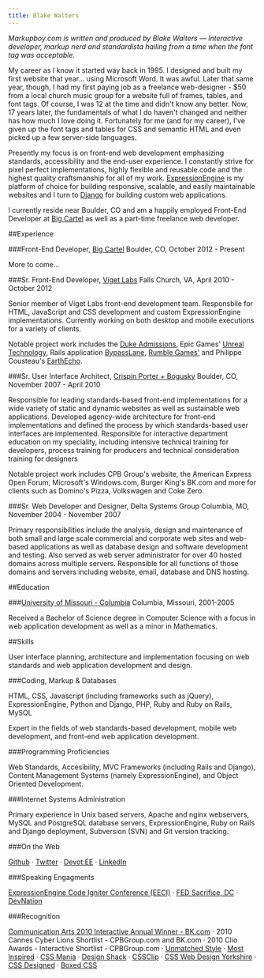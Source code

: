 ```yaml
---
title: Blake Walters
---
```


_Markupboy.com is written and produced by Blake Walters  &mdash; Interactive developer, markup nerd and standardista hailing from a time when the font tag was acceptable._

My career as I know it started way back in 1995. I designed and built my first website that year… using Microsoft Word. It was awful. Later that same year, though, I had my first paying job as a freelance web-designer - $50 from a local church music group for a website full of frames, tables, and font tags. Of course, I was 12 at the time and didn't know any better. Now, 17 years later, the fundamentals of what I do haven't changed and neither has how much I love doing it. Fortunately for me (and for my career), I've given up the font tags and tables for CSS and semantic HTML and even picked up a few server-side languages.

Presently my focus is on front-end web development emphasizing standards, accessibility and the end-user experience. I constantly strive for pixel perfect implementations, highly flexible and reusable code and the highest quality craftsmanship for all of my work. [ExpressionEngine](http://www.expressionengine.com) is my platform of choice for building responsive, scalable, and easily maintainable websites and I turn to [Django](https://www.djangoproject.com/) for building custom web applications.

I currently reside near Boulder, CO and am a happily employed Front-End Developer at [Big Cartel](http://www.viget.com) as well as a part-time freelance web developer.

##Experience

###Front-End Developer, [Big Cartel](http://www.bigcartel.com) <time>Boulder, CO, October 2012 - Present</time>

More to come&hellip;

###Sr. Front-End Developer, [Viget Labs](http://www.viget.com) <time>Falls Church, VA, April 2010 - October 2012</time>

Senior member of Viget Labs front-end development team. Responsbile for HTML, JavaScript and CSS development and custom ExpressionEngine implementations. Currently working on both desktop and mobile executions for a variety of clients.

Notable project work includes the [Duke Admissions](http://admissions.duke.edu), Epic Games'  [Unreal Technology](http://www.unrealengine.com/), Rails application [BypassLane](http://Bypasslane.com/), [Rumble Games'](http://www.rumblegames.com/) and Philippe Cousteau's [EarthEcho](http://earthecho.org/).

###Sr. User Interface Architect, [Crispin Porter + Bogusky](http://www.cpbgroup.com) <time>Boulder, CO, November 2007 - April 2010</time>

Responsible for leading standards-based front-end implementations for a wide variety of static and dynamic websites as well as sustainable web applications. Developed agency-wide architecture for front-end implementations and defined the process by which standards-based user interfaces are implemented. Responsible for interactive department education on my speciality, including intensive technical training for developers, process training for producers and technical consideration training for designers

Notable project work includes CPB Group's website, the American Express Open Forum, Microsoft's Windows.com, Burger King's BK.com and more for clients such as Domino's Pizza, Volkswagen and Coke Zero.

###Sr. Web Developer and Designer, Delta Systems Group <time>Columbia, MO, November 2004 - November 2007</time>

Primary responsibilities include the analysis, design and maintenance of both small and large scale commercial and corporate web sites and web-based applications as well as database design and software development and testing. Also served as web server administrator for over 40 hosted domains across multiple servers. Responsible for all functions of those domains and servers including website, email, database and DNS hosting.

##Education

###[University of Missouri - Columbia](http://www.mizzou.edu/) <time>Columbia, Missouri, 2001-2005</time>

Received a Bachelor of Science degree in Computer Science with a focus in web application development as well as a minor in Mathematics.

##Skills

User interface planning, architecture and implementation focusing on web standards and web application development and design.

###Coding, Markup & Databases

HTML, CSS, Javascript (including frameworks such as jQuery), ExpressionEngine, Python and Django, PHP, Ruby and Ruby on Rails, MySQL

Expert in the fields of web standards-based development, mobile web development, and front-end web application development.

###Programming Proficiencies

Web Standards, Accesibility, MVC Frameworks (including Rails and Django), Content Management Systems (namely ExpressionEngine), and Object Oriented Development.

###Internet Systems Administration

Primary experience in Unix based servers, Apache and nginx webservers, MySQL and PostgreSQL database servers, ExpressionEngine, Ruby on Rails and Django deployment, Subversion (SVN) and Git version tracking.

###On the Web

[Github](http://www.github.com/markupboy) &middot; [Twitter](http://www.twitter.com/markupboy) &middot; [Devot:EE](http://devot-ee.com/developers/blake-walters) &middot; [LinkedIn](http://www.linkedin.com/in/blakewalters)

###Speaking Engagments

[ExpressionEngine Code Igniter Conference (EECI)](http://eeciconf.com/) &middot; [FED Sacrifice, DC](http://dc.fedsacrifice.com/) &middot; [DevNation](http://devnation.us/events/13)

###Recognition

[Communication Arts 2010 Interactive Annual Winner - BK.com](http://www.commarts.com/interactive/cai10/bk.com.html) &middot; 2010 Cannes Cyber Lions Shortlist - CPBGroup.com and BK.com &middot; 2010 Clio Awards - Interactive Shortlist - CPBGroup.com &middot; [Unmatched Style](http://www.unmatchedstyle.com/podcast/episode-30-ums-podcast.php) &middot; [Most Inspired](http://www.mostinspired.com/sites/view/2e87c36fa48348b4f161dd7511bcb1b1) &middot; [CSS Mania](http://cssmania.com/galleries/2007/08/22/blakewalters.php) &middot; [Design Shack](http://www.designshack.co.uk/design/blake-walters.html) &middot; [CSSClip](http://www.cssclip.com/blake-walters/) &middot; [CSS Web Design Yorkshire](http://css-design-yorkshire.com/gallery2007.html) &middot; [CSS Designed](http://www.cssdesigned.com/galleries/wwwblake-walterscom/) &middot; [Boxed CSS](http://www.boxedcss.com/?p=559)
